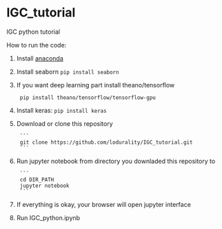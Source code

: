 # IGC_tutorial
IGC python tutorial

How to run the code:

1. Install [anaconda](https://www.continuum.io/downloads)

2. Install seaborn
        `pip install seaborn`
        
3. If you want deep learning part install theano/tensorflow
        
        pip install theano/tensorflow/tensorflow-gpu

4. Install keras: `pip install keras`
        

5. Download or clone this repository
        
        ```
        git clone https://github.com/lodurality/IGC_tutorial.git
        ```

6. Run jupyter notebook from directory you downladed this repository to

        ```
        cd DIR_PATH
        jupyter notebook
        ```

7. If everything is okay, your browser will open jupyter interface

8. Run IGC_python.ipynb
